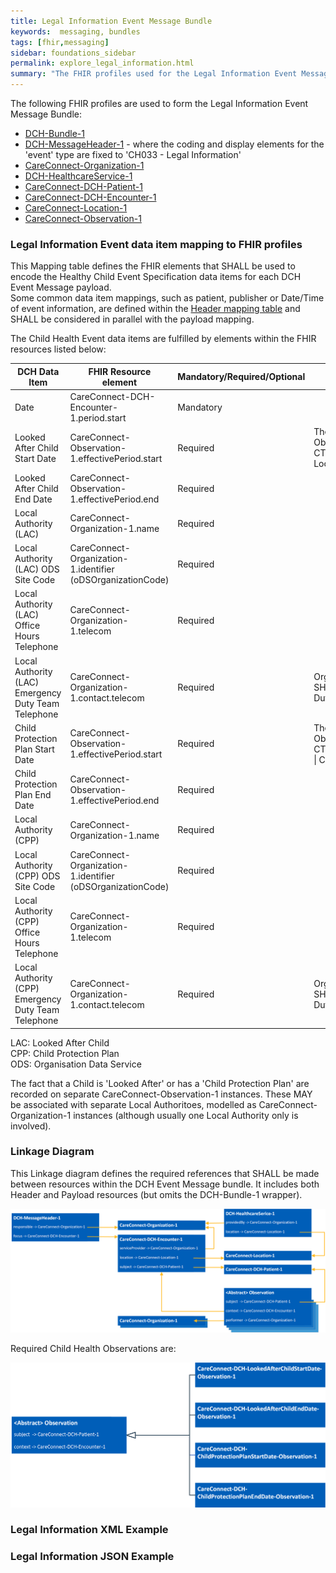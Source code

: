```yaml
---
title: Legal Information Event Message Bundle
keywords:  messaging, bundles
tags: [fhir,messaging]
sidebar: foundations_sidebar
permalink: explore_legal_information.html
summary: "The FHIR profiles used for the Legal Information Event Message Bundle"
---
```


The following FHIR profiles are used to form the Legal Information Event Message Bundle:

- [DCH-Bundle-1](https://fhir.nhs.uk/STU3/StructureDefinition/DCH-Bundle-1)
- [DCH-MessageHeader-1](https://fhir.nhs.uk/STU3/StructureDefinition/DCH-MessageHeader-1) - where the coding and display elements for the 'event' type are fixed to 'CH033 - Legal Information'
- [CareConnect-Organization-1](https://fhir.hl7.org.uk/STU3/StructureDefinition/CareConnect-Organization-1)
- [DCH-HealthcareService-1](https://fhir.nhs.uk/STU3/StructureDefinition/DCH-HealthcareService-1)
- [CareConnect-DCH-Patient-1](https://fhir.nhs.uk/STU3/StructureDefinition/CareConnect-DCH-Patient-1)
- [CareConnect-DCH-Encounter-1](https://fhir.nhs.uk/STU3/StructureDefinition/CareConnect-DCH-Encounter-1)
- [CareConnect-Location-1](https://fhir.hl7.org.uk/STU3/StructureDefinition/CareConnect-Location-1)
- [CareConnect-Observation-1](https://fhir.hl7.org.uk/STU3/StructureDefinition/CareConnect-Observation-1)

### Legal Information Event data item mapping to FHIR profiles ###

This Mapping table defines the FHIR elements that SHALL be used to encode the Healthy Child Event Specification data items for each DCH Event Message payload.  
Some common data item mappings, such as patient, publisher or Date/Time of event information, are defined within the [Header mapping table](../explore_event_header_design.html) and SHALL be considered in parallel with the payload mapping.

The Child Health Event data items are fulfilled by elements within the FHIR resources listed below:

| DCH Data Item                                        | FHIR Resource element                                                 | Mandatory/Required/Optional | Notes           |
|------------------------------------------------------|-----------------------------------------------------------------------|-----------------------------|-----------------|
| Date                                                 | CareConnect-DCH-Encounter-1.period.start                              | Mandatory                   | |
| Looked After Child Start Date                        | CareConnect-Observation-1.effectivePeriod.start                       | Required                    | The 'Looked After Child' Observation SHALL be SNOMED CT coded "764841000000100 \| Looked after child" |
| Looked After Child End Date                          | CareConnect-Observation-1.effectivePeriod.end                         | Required                    | |
| Local Authority (LAC)                                | CareConnect-Organization-1.name                                       | Required                    | |
| Local Authority (LAC) ODS Site Code                  | CareConnect-Organization-1.identifier (oDSOrganizationCode)           | Required                    | |
| Local Authority (LAC) Office Hours Telephone         | CareConnect-Organization-1.telecom                                    | Required                    | |
| Local Authority (LAC) Emergency Duty Team Telephone  | CareConnect-Organization-1.contact.telecom                            | Required                    | Organization.contact.purpose.text SHALL be set to “Emergency Duty Team phone number”|
| Child Protection Plan Start Date                     | CareConnect-Observation-1.effectivePeriod.start                       | Required                    |  The 'Child Protection Plan' Observation SHALL be SNOMED CT coded "1064311000000109 \| Child protection plan" |
| Child Protection Plan End Date                       | CareConnect-Observation-1.effectivePeriod.end                         | Required                    | |
| Local Authority (CPP)                                | CareConnect-Organization-1.name                                       | Required                    | |
| Local Authority (CPP) ODS Site Code                  | CareConnect-Organization-1.identifier (oDSOrganizationCode)           | Required                    | |
| Local Authority (CPP) Office Hours Telephone         | CareConnect-Organization-1.telecom                                    | Required                    | |
| Local Authority (CPP) Emergency Duty Team Telephone  | CareConnect-Organization-1.contact.telecom                            | Required                    | Organization.contact.purpose.text SHALL be set to “Emergency Duty Team phone number”|

LAC: Looked After Child  
CPP: Child Protection Plan  
ODS: Organisation Data Service  

The fact that a Child is 'Looked After' or has a 'Child Protection Plan' are recorded on separate CareConnect-Observation-1 instances. These MAY be associated with separate Local Authoritoes, modelled as CareConnect-Organization-1 instances (although usually one Local Authority only is involved).

### Linkage Diagram ###

This Linkage diagram defines the required references that SHALL be made between resources within the DCH Event Message bundle. It includes both Header and Payload resources (but omits the DCH-Bundle-1 wrapper).

<img src="images/explore/LegalInformation1.png">

Required Child Health Observations are:

<img src="images/explore/LegalInformation2.png">

### Legal Information XML Example ###

<script src="https://gist.github.com/IOPS-DEV/177dc20663f8d3d5e4c67b4990ff2129.js"></script>

### Legal Information JSON Example ###

<script src="https://gist.github.com/IOPS-DEV/bdecb82cb6b07a1bb987f0f9f479110c.js"></script>